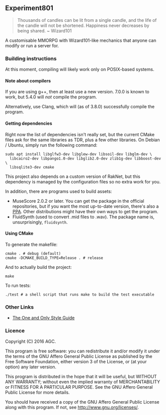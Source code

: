 ## Experiment801

> Thousands of candles can be lit from a single candle, and the life of the
> candle will not be shortened. Happiness never decreases by being shared.
> ~ Wizard101

A customisable MMORPG with Wizard101-like mechanics that anyone can modify or
run a server for.

### Building instructions

At this moment, compiling will likely work only on POSIX-based systems.

#### Note about compilers

If you are using g++, then at least use a new version. 7.0.0 is known to work,
but 5.4.0 will *not* compile the program.

Alternatively, use Clang, which will (as of 3.8.0) successfully compile the
program.

#### Getting dependencies

Right now the list of dependencies isn't really set, but the current CMake
files ask for the same libraries as TDR, plus a few other libraries. On Debian
/ Ubuntu, simply run the following command:

    sudo apt install libglfw3-dev libglew-dev libsoil-dev libglm-dev \
      libcairo2-dev libpango1.0-dev libglib2.0-dev zlib1g-dev libboost-dev \
      libsqlite3-dev cmake

This project also depends on a custom version of RakNet, but this dependency
is managed by the configuration files so no extra work for you.

In addition, there are programs used to build assets:

* MuseScore 2.0.2 or later. You can get the package in the official repositories,
  but if you want the most up-to-date version, there's also a
  [PPA](https://launchpad.net/~mscore-ubuntu/+archive/ubuntu/mscore-stable).
  Other distributions might have their own ways to get the program.
* FluidSynth (used to convert .mid files to .wav). The package name is,
  unsurprisingly, `fluidsynth`.

#### Using CMake

To generate the makefile:

    cmake . # debug (default)
    cmake -DCMAKE_BUILD_TYPE=Release . # release

And to actually build the project:

    make

To run tests:

    ./test # a shell script that runs make to build the test executable

### Other Links

* [The One and Only Style Guide](https://docs.google.com/document/d/1AskEPaRCH0A6xCgIYerogpheiXyx4UT886UwIGPR-vU/edit?usp=sharing)

### Licence

Copyright (C) 2016 AGC.

This program is free software: you can redistribute it and/or modify
it under the terms of the GNU Affero General Public License as
published by the Free Software Foundation, either version 3 of the
License, or (at your option) any later version.

This program is distributed in the hope that it will be useful,
but WITHOUT ANY WARRANTY; without even the implied warranty of
MERCHANTABILITY or FITNESS FOR A PARTICULAR PURPOSE.  See the
GNU Affero General Public License for more details.

You should have received a copy of the GNU Affero General Public License
along with this program.  If not, see <http://www.gnu.org/licenses/>.
